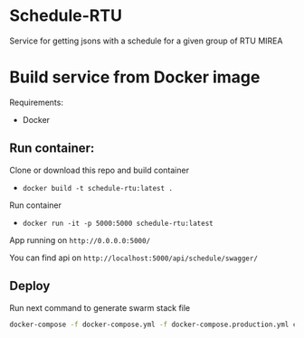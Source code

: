 # Schedule-RTU
Service for getting jsons with a schedule for a given group of RTU MIREA

# Build service from Docker image
Requirements:
* Docker

## Run container:

Clone or download this repo and build container 
* ```docker build -t schedule-rtu:latest .```

Run container
* ```docker run -it -p 5000:5000 schedule-rtu:latest```

App running on ```http://0.0.0.0:5000/```

You can find api on ```http://localhost:5000/api/schedule/swagger/ ```

## Deploy

Run next command to generate swarm stack file
```bash
docker-compose -f docker-compose.yml -f docker-compose.production.yml config | sed "s/[0-9]\+\.[0-9]\+$/'\0'/g" >| stack.yml
```
